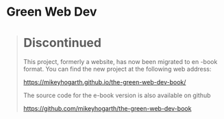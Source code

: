 # Green Web Dev

> # Discontinued
>
> This project, formerly a website, has now been migrated to en -book format.
> You can find the new project at the following web address:
> 
> https://mikeyhogarth.github.io/the-green-web-dev-book/
>
> The source code for the e-book version is also available on github
> 
> https://github.com/mikeyhogarth/the-green-web-dev-book
>
